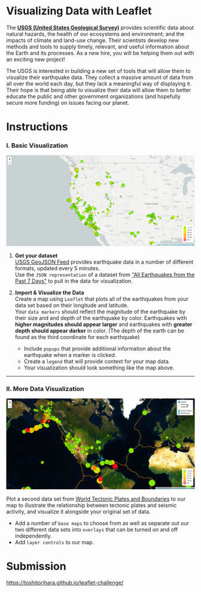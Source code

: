 # Visualizing Data with Leaflet
The [**USGS (United States Geological Survey)**](https://github.com/toshitorihara/leaflet-challenge/blob/main/Images/1-Logo.png) provides scientific data about natural hazards, the health of our ecosystems and environment; and the impacts of climate and land-use change. Their scientists develop new methods and tools to supply timely, relevant, and useful information about the Earth and its processes. As a new hire, you will be helping them out with an exciting new project!

The USGS is interested in building a new set of tools that will allow them to visualize their earthquake data. They collect a massive amount of data from all over the world each day, but they lack a meaningful way of displaying it. Their hope is that being able to visualize their data will allow them to better educate the public and other government organizations (and hopefully secure more funding) on issues facing our planet.

# Instructions
### I. Basic Visualization
![2-Data](Images/2-BasicMap.png)

1. **Get your dataset** <br>
[USGS GeoJSON Feed](http://earthquake.usgs.gov/earthquakes/feed/v1.0/geojson.php) provides earthquake data in a number of different formats, updated every 5 minutes. <br>
Use the `JSON representation` of a dataset from ["All Earthquakes from the Past 7 Days"](https://earthquake.usgs.gov/earthquakes/feed/v1.0/summary/all_week.geojson) to pull in the data for visualization.

2. **Import & Visualize the Data** <br>
Create a map using `Leaflet` that plots all of the earthquakes from your data set based on their longitude and latitude. <br>
Your `data markers` should reflect the magnitude of the earthquake by their size and and depth of the earthquake by color. Earthquakes with **higher magnitudes should appear larger** and earthquakes with **greater depth should appear darker** in color. (The depth of the earth can be found as the third coordinate for each earthquake)
   * Include `popups` that provide additional information about the earthquake when a marker is clicked.
   * Create a `legend` that will provide context for your map data.
   * Your visualization should look something like the map above.   
- - -
### II. More Data Visualization
![5-Advanced](Images/5-Advanced.png)

Plot a second data set from [World Tectonic Plates and Boundaries](https://github.com/fraxen/tectonicplates) to our map to illustrate the relationship between tectonic plates and seismic activity, and visualize it alongside your original set of data. 
   * Add a number of `base maps` to choose from as well as separate out our two different data sets into `overlays` that can be turned on and off independently.
   * Add `layer controls` to our map.

# Submission
https://toshitorihara.github.io/leaflet-challenge/
